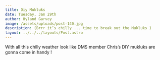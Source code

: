 ```yaml
---
title: Diy Mukluks
date: Tuesday, Jan 29th
author: Hyland Garvey
image: /assets/uploads/post-140.jpg
description: (Brrr it’s chilly ... time to break out the Mukluks )
layout: ../../../layouts/Post.astro
---
```


With all this chilly weather look like DMS member Chris’s DIY mukluks are gonna come in handy !

